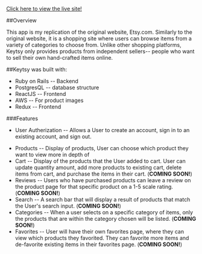 [logo]: https://github.com/lmonica97/Keytsy/blob/main/app/assets/images/logo.png


[Click here to view the live site!]( https://keytsy.herokuapp.com/#/ ) 

[splash]: https://github.com/lmonica97/Keytsy/blob/main/app/assets/images/gifs/splash.gif

##Overview

This app is my replication of the original website, Etsy.com. Similarly to the original website, it is a shopping site where users can browse items from a variety of categories to choose from. Unlike other shopping platforms, Keytsy only provides products from independent sellers-- people who want to sell their own hand-crafted items online.

##Keytsy was built with:
+ Ruby on Rails -- Backend
+ PostgresQL -- database structure 
+ ReactJS -- Frontend
+ AWS -- For product images
+ Redux -- Frontend

###Features
+ User Autherization -- Allows a User to create an account, sign in to an existing account, and sign out. 

[auth]: https://github.com/lmonica97/Keytsy/blob/main/app/assets/images/gifs/auth.gif

+ Products -- Display of products, User can choose which product they want to view more in depth of
+ Cart -- Display of the products that the User added to cart. User can update quantity amount, add more products to existing cart, delete items from cart, and purchase the items in their cart. (**COMING SOON!**)
+ Reviews -- Users who have purchased products can leave a review on the product page for that specific product on a 1-5 scale rating. (**COMING SOON!**)
+ Search -- A search bar that will display a result of products that match the User's search input. (**COMING SOON!**)
+ Categories -- When a user selects on a specific category of items, only the products that are within the category chosen will be listed. (**COMING SOON!**)
+ Favorites -- User will have their own favorites page, where they can view which products they favorited. They can favorite more items and de-favorite existing items in their favorites page. (**COMING SOON!**)




